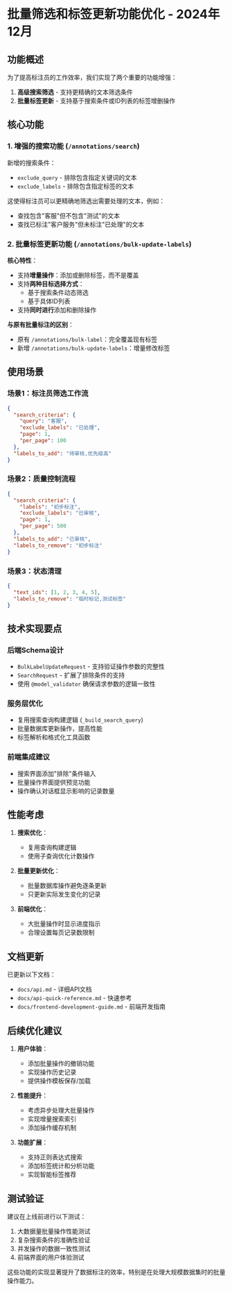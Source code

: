 # 批量筛选和标签更新功能优化 - 2024年12月

## 功能概述

为了提高标注员的工作效率，我们实现了两个重要的功能增强：

1. **高级搜索筛选** - 支持更精确的文本筛选条件
2. **批量标签更新** - 支持基于搜索条件或ID列表的标签增删操作

## 核心功能

### 1. 增强的搜索功能 (`/annotations/search`)

新增的搜索条件：
- `exclude_query` - 排除包含指定关键词的文本
- `exclude_labels` - 排除包含指定标签的文本

这使得标注员可以更精确地筛选出需要处理的文本，例如：
- 查找包含"客服"但不包含"测试"的文本
- 查找已标注"客户服务"但未标注"已处理"的文本

### 2. 批量标签更新功能 (`/annotations/bulk-update-labels`)

**核心特性**：
- 支持**增量操作**：添加或删除标签，而不是覆盖
- 支持**两种目标选择方式**：
  - 基于搜索条件动态筛选
  - 基于具体ID列表
- 支持**同时进行**添加和删除操作

**与原有批量标注的区别**：
- 原有 `/annotations/bulk-label`：完全覆盖现有标签
- 新增 `/annotations/bulk-update-labels`：增量修改标签

## 使用场景

### 场景1：标注员筛选工作流
```json
{
  "search_criteria": {
    "query": "客服",
    "exclude_labels": "已处理",
    "page": 1,
    "per_page": 100
  },
  "labels_to_add": "待审核,优先级高"
}
```

### 场景2：质量控制流程
```json
{
  "search_criteria": {
    "labels": "初步标注",
    "exclude_labels": "已审核",
    "page": 1,
    "per_page": 500
  },
  "labels_to_add": "已审核",
  "labels_to_remove": "初步标注"
}
```

### 场景3：状态清理
```json
{
  "text_ids": [1, 2, 3, 4, 5],
  "labels_to_remove": "临时标记,测试标签"
}
```

## 技术实现要点

### 后端Schema设计
- `BulkLabelUpdateRequest` - 支持验证操作参数的完整性
- `SearchRequest` - 扩展了排除条件的支持
- 使用 `@model_validator` 确保请求参数的逻辑一致性

### 服务层优化
- 复用搜索查询构建逻辑 (`_build_search_query`)
- 批量数据库更新操作，提高性能
- 标签解析和格式化工具函数

### 前端集成建议
- 搜索界面添加"排除"条件输入
- 批量操作界面提供预览功能
- 操作确认对话框显示影响的记录数量

## 性能考虑

1. **搜索优化**：
   - 复用查询构建逻辑
   - 使用子查询优化计数操作

2. **批量更新优化**：
   - 批量数据库操作避免逐条更新
   - 只更新实际发生变化的记录

3. **前端优化**：
   - 大批量操作时显示进度指示
   - 合理设置每页记录数限制

## 文档更新

已更新以下文档：
- `docs/api.md` - 详细API文档
- `docs/api-quick-reference.md` - 快速参考
- `docs/frontend-development-guide.md` - 前端开发指南

## 后续优化建议

1. **用户体验**：
   - 添加批量操作的撤销功能
   - 实现操作历史记录
   - 提供操作模板保存/加载

2. **性能提升**：
   - 考虑异步处理大批量操作
   - 实现增量搜索索引
   - 添加操作缓存机制

3. **功能扩展**：
   - 支持正则表达式搜索
   - 添加标签统计和分析功能
   - 实现智能标签推荐

## 测试验证

建议在上线前进行以下测试：
1. 大数据量批量操作性能测试
2. 复杂搜索条件的准确性验证
3. 并发操作的数据一致性测试
4. 前端界面的用户体验测试

这些功能的实现显著提升了数据标注的效率，特别是在处理大规模数据集时的批量操作能力。 